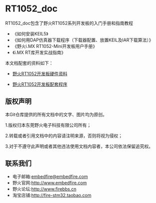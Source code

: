 # RT1052_doc #

RT1052_doc包含了野火RT1052系列开发板的入门手册和指南教程
* 《如何安装KEIL5》
* 《如何用DAP仿真器下载程序（下载器配置、放置KEIL及IAR下载算法）》
* 《野火i.MX RT1052-Mini开发板用户手册》
* 《i.MX RT库开发实战指南》

本文档配套的资料如下：
* [野火RT1052开发板硬件资料](https://github.com/WildFire-Git/RT1052_hardware)

* [野火RT1052开发板配套程序](https://github.com/WildFire-Git/RT1052_code)

## 版权声明 ##
本Git仓库提供的所有文档中的文字、图片均为原创。

1.版权归本东莞野火电子科技有限公司所有；

2.转载或者引用文档中的内容请注明来源，否则将视为侵权；

3.对于不遵守此声明或者其他违法使用文档内容者，本公司依法保留追究权。

## 联系我们 ##
* 电子邮箱:embedfire@embedfire.com
* 野火官网:http://www.embedfire.com
* 野火论坛:http://www.firebbs.cn
* 淘宝店铺:http://fire-stm32.taobao.com
